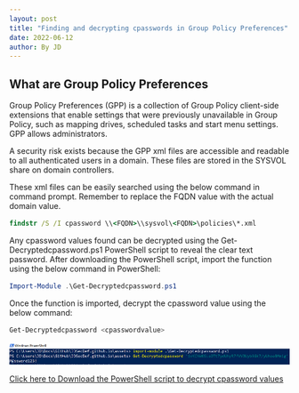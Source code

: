 ```yaml
---
layout: post
title: "Finding and decrypting cpasswords in Group Policy Preferences"
date: 2022-06-12
author: By JD
---
```


## What are Group Policy Preferences
<p>Group Policy Preferences (GPP) is a collection of Group Policy client-side extensions that enable settings that were previously unavailable in Group Policy, such as mapping drives, scheduled tasks and start menu settings. GPP allows administrators.

A security risk exists because the GPP xml files are accessible and readable to all authenticated users in a domain. These files are stored in the SYSVOL share on domain controllers. 

These xml files can be easily searched using the below command in command prompt. Remember to replace the FQDN value with the actual domain value.</p>

~~~cmd
findstr /S /I cpassword \\<FQDN>\\sysvol\<FQDN>\policies\*.xml
~~~

<p>Any cpassword values found can be decrypted using the Get-Decryptedcpassword.ps1 PowerShell script to reveal the clear text password. After downloading the PowerShell script, import the function using the below command in PowerShell:</p>

~~~powershell
Import-Module .\Get-Decryptedcpassword.ps1
~~~

<p>Once the function is imported, decrypt the cpassword value using the below command:</p>

~~~powershell
Get-Decryptedcpassword <cpasswordvalue>
~~~

![decryptedcpasswordexample](/assets/decryptedcpassword.png)

[Click here to Download the PowerShell script to decrypt cpassword values](/assets/Get-Decryptedcpassword.ps1)
